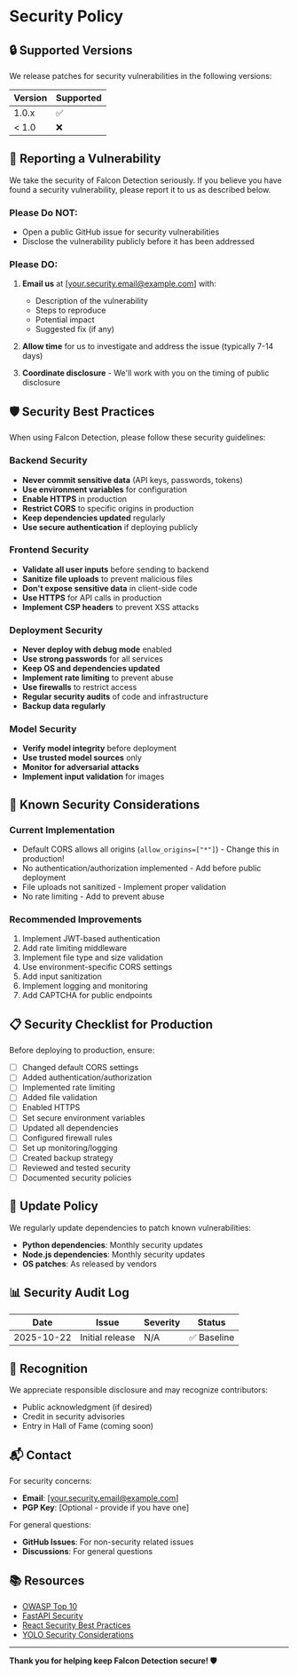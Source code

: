 # Security Policy

## 🔒 Supported Versions

We release patches for security vulnerabilities in the following versions:

| Version | Supported          |
| ------- | ------------------ |
| 1.0.x   | :white_check_mark: |
| < 1.0   | :x:                |

## 🐛 Reporting a Vulnerability

We take the security of Falcon Detection seriously. If you believe you have found a security vulnerability, please report it to us as described below.

### Please Do NOT:
- Open a public GitHub issue for security vulnerabilities
- Disclose the vulnerability publicly before it has been addressed

### Please DO:
1. **Email us** at [your.security.email@example.com] with:
   - Description of the vulnerability
   - Steps to reproduce
   - Potential impact
   - Suggested fix (if any)

2. **Allow time** for us to investigate and address the issue (typically 7-14 days)

3. **Coordinate disclosure** - We'll work with you on the timing of public disclosure

## 🛡️ Security Best Practices

When using Falcon Detection, please follow these security guidelines:

### Backend Security
- **Never commit sensitive data** (API keys, passwords, tokens)
- **Use environment variables** for configuration
- **Enable HTTPS** in production
- **Restrict CORS** to specific origins in production
- **Keep dependencies updated** regularly
- **Use secure authentication** if deploying publicly

### Frontend Security
- **Validate all user inputs** before sending to backend
- **Sanitize file uploads** to prevent malicious files
- **Don't expose sensitive data** in client-side code
- **Use HTTPS** for API calls in production
- **Implement CSP headers** to prevent XSS attacks

### Deployment Security
- **Never deploy with debug mode** enabled
- **Use strong passwords** for all services
- **Keep OS and dependencies updated**
- **Implement rate limiting** to prevent abuse
- **Use firewalls** to restrict access
- **Regular security audits** of code and infrastructure
- **Backup data regularly**

### Model Security
- **Verify model integrity** before deployment
- **Use trusted model sources** only
- **Monitor for adversarial attacks**
- **Implement input validation** for images

## 🔐 Known Security Considerations

### Current Implementation
- Default CORS allows all origins (`allow_origins=["*"]`) - Change this in production!
- No authentication/authorization implemented - Add before public deployment
- File uploads not sanitized - Implement proper validation
- No rate limiting - Add to prevent abuse

### Recommended Improvements
1. Implement JWT-based authentication
2. Add rate limiting middleware
3. Implement file type and size validation
4. Use environment-specific CORS settings
5. Add input sanitization
6. Implement logging and monitoring
7. Add CAPTCHA for public endpoints

## 📋 Security Checklist for Production

Before deploying to production, ensure:

- [ ] Changed default CORS settings
- [ ] Added authentication/authorization
- [ ] Implemented rate limiting
- [ ] Added file validation
- [ ] Enabled HTTPS
- [ ] Set secure environment variables
- [ ] Updated all dependencies
- [ ] Configured firewall rules
- [ ] Set up monitoring/logging
- [ ] Created backup strategy
- [ ] Reviewed and tested security
- [ ] Documented security policies

## 🔄 Update Policy

We regularly update dependencies to patch known vulnerabilities:

- **Python dependencies**: Monthly security updates
- **Node.js dependencies**: Monthly security updates
- **OS patches**: As released by vendors

## 📊 Security Audit Log

| Date | Issue | Severity | Status |
|------|-------|----------|--------|
| 2025-10-22 | Initial release | N/A | ✅ Baseline |

## 🤝 Recognition

We appreciate responsible disclosure and may recognize contributors:
- Public acknowledgment (if desired)
- Credit in security advisories
- Entry in Hall of Fame (coming soon)

## 📬 Contact

For security concerns:
- **Email**: [your.security.email@example.com]
- **PGP Key**: [Optional - provide if you have one]

For general questions:
- **GitHub Issues**: For non-security related issues
- **Discussions**: For general questions

## 📚 Resources

- [OWASP Top 10](https://owasp.org/www-project-top-ten/)
- [FastAPI Security](https://fastapi.tiangolo.com/tutorial/security/)
- [React Security Best Practices](https://reactjs.org/docs/dom-elements.html#dangerouslysetinnerhtml)
- [YOLO Security Considerations](https://docs.ultralytics.com/)

---

**Thank you for helping keep Falcon Detection secure! 🛡️**
